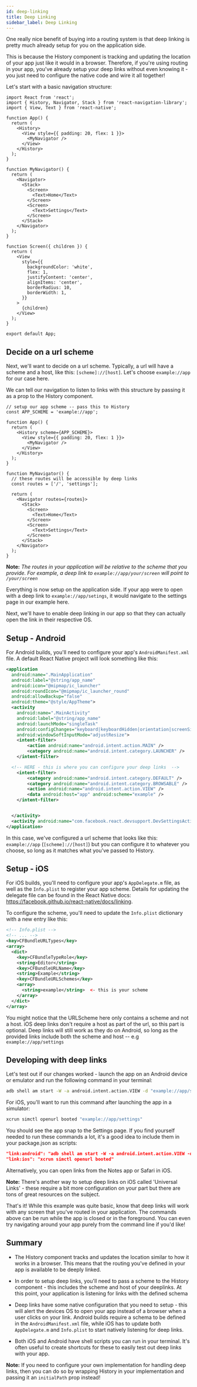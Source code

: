 ```yaml
---
id: deep-linking
title: Deep Linking
sidebar_label: Deep Linking
---
```


One really nice benefit of buying into a routing system is that deep linking is pretty much already setup for you on the application side.

This is because the History component is tracking and updating the location of your app just like it would in a browser. Therefore, if you're using routing in your app, you've already setup your deep links without even knowing it - you just need to configure the native code and wire it all together!

Let's start with a basic navigation structure:

```tsx
import React from 'react';
import { History, Navigator, Stack } from 'react-navigation-library';
import { View, Text } from 'react-native';

function App() {
  return (
    <History>
      <View style={{ padding: 20, flex: 1 }}>
        <MyNavigator />
      </View>
    </History>
  );
}

function MyNavigator() {
  return (
    <Navigator>
      <Stack>
        <Screen>
          <Text>Home</Text>
        </Screen>
        <Screen>
          <Text>Settings</Text>
        </Screen>
      </Stack>
    </Navigator>
  );
}

function Screen({ children }) {
  return (
    <View
      style={{
        backgroundColor: 'white',
        flex: 1,
        justifyContent: 'center',
        alignItems: 'center',
        borderRadius: 10,
        borderWidth: 1,
      }}
    >
      {children}
    </View>
  );
}

export default App;
```

## Decide on a url scheme

Next, we'll want to decide on a url scheme. Typically, a url will have a scheme and a host, like this: `[scheme]://[host]`. Let's choose `example://app` for our case here.

We can tell our navigation to listen to links with this structure by passing it as a prop to the History component.

```tsx
// setup our app scheme -- pass this to History
const APP_SCHEME = 'example://app';

function App() {
  return (
    <History scheme={APP_SCHEME}>
      <View style={{ padding: 20, flex: 1 }}>
        <MyNavigator />
      </View>
    </History>
  );
}

function MyNavigator() {
  // these routes will be accessible by deep links
  const routes = ['/', 'settings'];

  return (
    <Navigator routes={routes}>
      <Stack>
        <Screen>
          <Text>Home</Text>
        </Screen>
        <Screen>
          <Text>Settings</Text>
        </Screen>
      </Stack>
    </Navigator>
  );
}
```

**Note:** _The routes in your application will be relative to the scheme that you provide. For example, a deep link to `example://app/your/screen` will point to `/your/screen`_

Everything is now setup on the application side. If your app were to open with a deep link to `example://app/setings`, it would navigate to the settings page in our example here.

Next, we'll have to enable deep linking in our app so that they can actually open the link in their respective OS.

## Setup - Android

For Android builds, you'll need to configure your app's `AndroidManifest.xml` file. A default React Native project will look something like this:

```xml
<application
  android:name=".MainApplication"
  android:label="@string/app_name"
  android:icon="@mipmap/ic_launcher"
  android:roundIcon="@mipmap/ic_launcher_round"
  android:allowBackup="false"
  android:theme="@style/AppTheme">
  <activity
    android:name=".MainActivity"
    android:label="@string/app_name"
    android:launchMode="singleTask"
    android:configChanges="keyboard|keyboardHidden|orientation|screenSize"
    android:windowSoftInputMode="adjustResize">
    <intent-filter>
        <action android:name="android.intent.action.MAIN" />
        <category android:name="android.intent.category.LAUNCHER" />
    </intent-filter>

  <!-- HERE - this is where you can configure your deep links  -->
    <intent-filter>
        <category android:name="android.intent.category.DEFAULT" />
        <category android:name="android.intent.category.BROWSABLE" />
        <action android:name="android.intent.action.VIEW" />
        <data android:host="app" android:scheme="example" />
    </intent-filter>


  </activity>
  <activity android:name="com.facebook.react.devsupport.DevSettingsActivity" />
</application>
```

In this case, we've configured a url scheme that looks like this: `example://app` (`[scheme]://[host]`) but you can configure it to whatever you choose, so long as it matches what you've passed to History.

## Setup - iOS

For iOS builds, you'll need to configure your app's `AppDelegate.m` file, as well as the `Info.plist` to register your app scheme. Details for updating the delegate file can be found in the React Native docs:
https://facebook.github.io/react-native/docs/linking.

To configure the scheme, you'll need to update the `Info.plist` dictionary with a new entry like this:

```xml
<!-- Info.plist -->
<!-- ... -->
<key>CFBundleURLTypes</key>
<array>
  <dict>
    <key>CFBundleTypeRole</key>
    <string>Editor</string>
    <key>CFBundleURLName</key>
    <string>Example</string>
    <key>CFBundleURLSchemes</key>
    <array>
      <string>example</string>  <- this is your scheme
    </array>
  </dict>
</array>
```

You might notice that the URLScheme here only contains a scheme and not a host. iOS deep links don't require a host as part of the url, so this part is optional. Deep links will still work as they do on Android, so long as the provided links include both the scheme and host -- e.g `example://app/settings`

## Developing with deep links

Let's test out if our changes worked - launch the app on an Android device or emulator and run the following command in your terminal:

```bash
adb shell am start -W -a android.intent.action.VIEW -d "example://app/settings"
```

For iOS, you'll want to run this command after launching the app in a simulator:

```bash
xcrun simctl openurl booted "example://app/settings"
```

You should see the app snap to the Settings page. If you find yourself needed to run these commands a lot, it's a good idea to include them in your package.json as scripts:

```json
"link:android": "adb shell am start -W -a android.intent.action.VIEW -d",
"link:ios": "xcrun simctl openurl booted"
```

Alternatively, you can open links from the Notes app or Safari in iOS.

**Note:** There's another way to setup deep links on iOS called 'Universal Links' - these require a bit more configuration on your part but there are tons of great resources on the subject.

That's it! While this example was quite basic, know that deep links will work with any screen that you've routed in your application. The commands above can be run while the app is closed or in the foreground. You
can even try navigating around your app purely from the command line if you'd like!

## Summary

- The History component tracks and updates the location similar to how it works in a browser. This means that the routing you've defined in your app is available to be deeply linked.

- In order to setup deep links, you'll need to pass a scheme to the History component - this includes the scheme and host of your deeplinks. At this point, your application is listening for links with the defined schema

- Deep links have some native configuration that you need to setup - this will alert the devices OS to open your app instead of a browser when a user clicks on your link. Android builds require a schema to be defined in the `AndroidManifest.xml` file, while iOS has to update both `AppDelegate.m` and `Info.plist` to start natively listening for deep links.

- Both iOS and Android have shell scripts you can run in your terminal. It's often useful to create shortcuts for these to easily test out deep links with your app.

**Note:** If you need to configure your own implementation for handling deep links, then you can do so by wrapping History in your implementation and passing it an `initialPath` prop instead!
